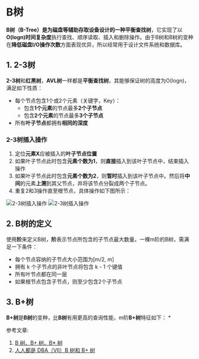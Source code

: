 # B树
**B树（B-Tree）**是为磁盘等辅助存取设备设计的一种**平衡查找树**，它实现了以**O(logn)时间复杂度**执行查找、顺序读取、插入和删除操作。由于B树和B树的变种在**降低磁盘I/O操作次数**方面表现优异，所以经常用于设计文件系统和数据库。

## 1. 2-3树
**2-3树**和**红黑树**，**AVL树**一样都是**平衡查找树**，其能够保证树的高度为O(logn)，满足如下性质：
* 每个节点包含1个或2个元素（关键字，Key）：
    - 包含**1个元素**的节点最多**2个子节点**
    - 包含**2个元素**的节点最多**3个子节点**
* 所有**叶子节点**都拥有**相同的深度**

### 2-3树插入操作
1. 定位**元素X**应被插入的**叶子节点位置**
2. 如果叶子节点此时包含**元素个数为1**，则**直接**插入到该叶子节点中，结束插入操作
3. 如果叶子节点此时包含**元素个数为2**，则**暂时**插入到该叶子节点中。然后将**中间**的元素**上溯**到其父节点，并将该节点分裂成两个子节点。
4. 重复2和3操作直至根节点，具体操作如下图所示：

![2-3树插入操作](https://github.com/leechengpeng/Note/blob/master/Resources/Images/2_3_tree1.gif)
![2-3树插入操作](https://github.com/leechengpeng/Note/blob/master/Resources/Images/2_3_tree2.gif)

## 2. B树的定义
使用**阶**来定义B树，**阶**表示节点所包含的子节点最大数量。一棵m阶的B树，需满足一下条件：
* 每个节点容纳的子节点大小范围为[m/2, m]
* 拥有 k 个子节点的非叶节点将包含 k - 1 个键值
* 所有叶节点都在同一层
* 如果根节点包含子节点，则至少包含2个子节点

## 3. B+树
**B+树**是**B树**的变种，比**B树**有用更高的查询性能，m阶**B+树**特征如下：
* 



参考文章: 
1. [B 树、B+ 树、B\* 树](http://www.cnblogs.com/Bob-FD/archive/2012/06/20/2556505.html)
2. [人人都是 DBA（VII）B 树和 B+ 树](http://www.cnblogs.com/Bob-FD/archive/2012/06/20/2556505.html)
